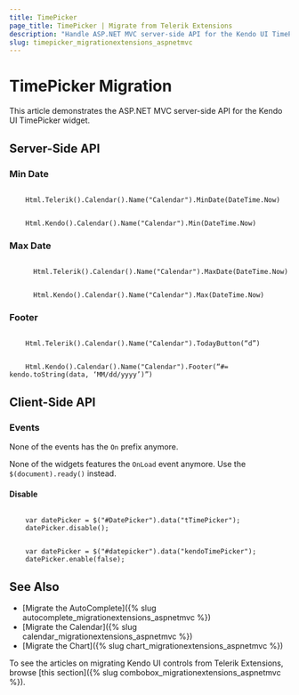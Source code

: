 ```yaml
---
title: TimePicker
page_title: TimePicker | Migrate from Telerik Extensions
description: "Handle ASP.NET MVC server-side API for the Kendo UI TimePicker widget."
slug: timepicker_migrationextensions_aspnetmvc
---
```


# TimePicker Migration

This article demonstrates the ASP.NET MVC server-side API for the Kendo UI TimePicker widget.

## Server-Side API

### Min Date

```tab-Previous

    Html.Telerik().Calendar().Name("Calendar").MinDate(DateTime.Now)

```
```tab-Current

    Html.Kendo().Calendar().Name("Calendar").Min(DateTime.Now)

```

### Max Date

```tab-Previous

      Html.Telerik().Calendar().Name("Calendar").MaxDate(DateTime.Now)
```
```tab-Current

      Html.Kendo().Calendar().Name("Calendar").Max(DateTime.Now)
```

### Footer

```tab-Previous

    Html.Telerik().Calendar().Name("Calendar").TodayButton(“d”)
```
```tab-Current

    Html.Kendo().Calendar().Name("Calendar").Footer(“#= kendo.toString(data, ‘MM/dd/yyyy’)”)
```

## Client-Side API

### Events

None of the events has the `On` prefix anymore.

None of the widgets features the `OnLoad` event anymore. Use the `$(document).ready()` instead.

#### Disable

```tab-Previous

    var datePicker = $("#DatePicker").data("tTimePicker");
    datePicker.disable();
```
```tab-Current

    var datePicker = $("#datepicker").data("kendoTimePicker");
    datePicker.enable(false);
```

## See Also

* [Migrate the AutoComplete]({% slug autocomplete_migrationextensions_aspnetmvc %})
* [Migrate the Calendar]({% slug calendar_migrationextensions_aspnetmvc %})
* [Migrate the Chart]({% slug chart_migrationextensions_aspnetmvc %})

To see the articles on migrating Kendo UI controls from Telerik Extensions, browse [this section]({% slug combobox_migrationextensions_aspnetmvc %}).
